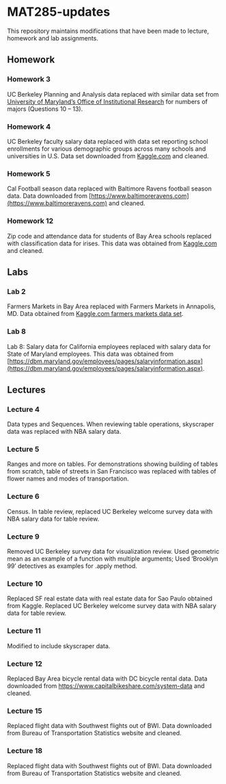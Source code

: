 # MAT285-updates

This repository maintains modifications that have been made to lecture, homework and lab assignments.  

## Homework

### Homework 3 
UC Berkeley Planning and Analysis data replaced with similar data set from [University of Maryland’s Office of Institutional Research](https://www.irpa.umd.edu) for numbers of majors (Questions 10 – 13). 

### Homework 4 
UC Berkeley faculty salary data replaced with data set reporting school enrollments for various demographic groups across many schools and universities in U.S.  Data set downloaded from [Kaggle.com](https://www.kaggle.com) and cleaned.  

### Homework 5 
Cal Football season data replaced with Baltimore Ravens football season data.  Data downloaded from [https://www.baltimoreravens.com](https://www.baltimoreravens.com) and cleaned. 

### Homework 12 
Zip code and attendance data for students of Bay Area schools replaced with classification data for irises.  This data was obtained from [Kaggle.com](https://www.kaggle.com) and cleaned.  

## Labs

### Lab 2 
Farmers Markets in Bay Area replaced with Farmers Markets in Annapolis, MD.  Data obtained from [Kaggle.com farmers markets data set](https://www.kaggle.com/madeleineferguson/farmers-markets-in-the-united-states).

### Lab 8
Lab 8: Salary data for California employees replaced with salary data for State of Maryland employees.  This data was obtained from [https://dbm.maryland.gov/employees/pages/salaryinformation.aspx](https://dbm.maryland.gov/employees/pages/salaryinformation.aspx).

## Lectures

### Lecture 4
Data types and Sequences.  When reviewing table operations, skyscraper data was replaced with NBA salary data.

### Lecture 5
Ranges and more on tables.  For demonstrations showing building of tables from scratch, table of streets in San Francisco was replaced with tables of flower names and modes of transportation.  

### Lecture 6 
Census.  In table review, replaced UC Berkeley welcome survey data with NBA salary data for table review.

### Lecture 9 
Removed UC Berkeley survey data for visualization review.  Used geometric mean as an example of a function with multiple arguments; Used ‘Brooklyn 99’ detectives as examples for .apply method. 

### Lecture 10
Replaced SF real estate data with real estate data for Sao Paulo obtained from Kaggle.  Replaced UC Berkeley welcome survey data with NBA salary data for table review.

### Lecture 11
Modified to include skyscraper data.

### Lecture 12 
Replaced Bay Area bicycle rental data with DC bicycle rental data.  Data downloaded from https://www.capitalbikeshare.com/system-data and cleaned. 

### Lecture 15
Replaced flight data with Southwest flights out of BWI.  Data downloaded from Bureau of Transportation Statistics website and cleaned. 

### Lecture 18
Replaced flight data with Southwest flights out of BWI.  Data downloaded from Bureau of Transportation Statistics website and cleaned. 




